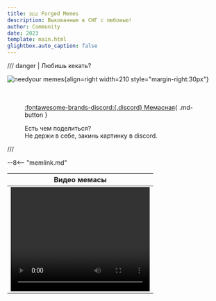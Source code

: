 ```yaml
---
title: 🇷🇺 Forged Memes
description: Выкованные в СНГ с любовью!
author: Community
date: 2023
template: main.html
glightbox.auto_caption: false
---
```


/// danger | Любишь кекать?

![needyour memes](../assets/images/general/needmemes.jpg){align=right width=210 style="margin-right:30px"}

<figure markdown style="margin-top: 3rem">

[:fontawesome-brands-discord:{.discord} Мемасная](https://discord.gg/xjJavhAvv6){ .md-button }
<figcaption>
Есть чем поделиться?   <br>
Не держи в себе, закинь картинку в discord.
</figcaption>
</figure>
///

--8<-- "memlink.md"

|                                                      Видео                                                      мемасы                                                      |
|:---------------------------------------------------------------------------------------------------------------------------------------------------------------------------:|
| <video width="320" height="240" controls><source src="https://cdn.discordapp.com/attachments/1128503638470447154/1128503813117051030/phil.webm"" type="video/webm"></video> |
